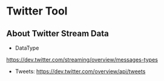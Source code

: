 # Twitter Tool 

## About Twitter Stream Data 
* DataType

https://dev.twitter.com/streaming/overview/messages-types

* Tweets:
https://dev.twitter.com/overview/api/tweets


